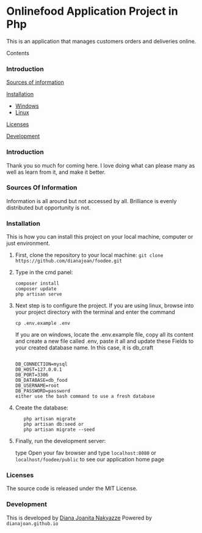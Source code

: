 # Onlinefood Application Project in Php

This is an application that manages customers orders and deliveries online.

Contents

### Introduction

  [Sources of information](#sources-of-information)

  [Installation](#installation)
    
   - [Windows](#windows)
   - [Linux](#linux)
  
  [Licenses](#licenses)
  
  [Development](#development)
  
  

### Introduction

Thank you so much for coming here. I love doing what can please many as well as learn from it, and make it better.

### Sources Of Information

Information is all around but not accessed by all. Brilliance is evenly distributed but opportunity is not. 

### Installation

This is how you can install this project on your local machine, computer or just environment.

1. First, clone the repository to your local machine:
    ```git clone https://github.com/dianajoan/foodee.git```

2. Type in the cmd panel:
    ```
    composer install
    composer update
    php artisan serve

    ```

4. Next step is to configure the project. If you are using linux, browse into your project directory with the terminal and enter the command

    ```cp .env.example .env```

    If you are on windows, locate the .env.example file, copy all its content and create a new file called .env, paste it all and update these Fields to your created database name. In this case, it is db_craft

    ```

    DB_CONNECTION=mysql
    DB_HOST=127.0.0.1
    DB_PORT=3306
    DB_DATABASE=db_food
    DB_USERNAME=root
    DB_PASSWORD=password
    either use the bash command to use a fresh database

    ```


6. Create the database:
    ```
       php artisan migrate
       php artisan db:seed or 
       php artisan migrate --seed
    ```

7. Finally, run the development server:
    
    type 
    Open your fav browser and type `localhost:8080`  or ```localhost/foodee/public``` to see our application home page

### Licenses

The source code is released under the MIT License.

### Development

This is developed by [Diana Joanita Nakyazze](mailto:dianajoanita900@gmail.com)
Powered by ```dianajoan.github.io```

